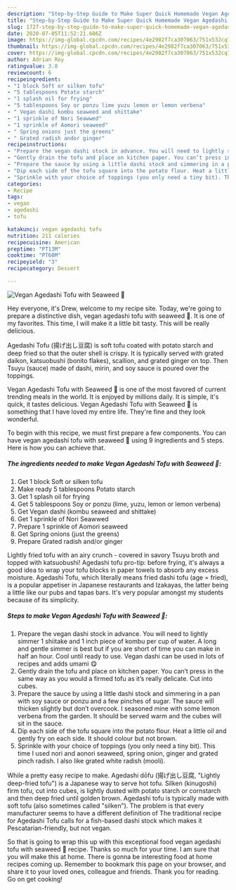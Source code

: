 ```yaml
---
description: "Step-by-Step Guide to Make Super Quick Homemade Vegan Agedashi Tofu with Seaweed 🌱"
title: "Step-by-Step Guide to Make Super Quick Homemade Vegan Agedashi Tofu with Seaweed 🌱"
slug: 1727-step-by-step-guide-to-make-super-quick-homemade-vegan-agedashi-tofu-with-seaweed
date: 2020-07-05T11:52:21.606Z
image: https://img-global.cpcdn.com/recipes/4e2982f7ca307063/751x532cq70/vegan-agedashi-tofu-with-seaweed-🌱-recipe-main-photo.jpg
thumbnail: https://img-global.cpcdn.com/recipes/4e2982f7ca307063/751x532cq70/vegan-agedashi-tofu-with-seaweed-🌱-recipe-main-photo.jpg
cover: https://img-global.cpcdn.com/recipes/4e2982f7ca307063/751x532cq70/vegan-agedashi-tofu-with-seaweed-🌱-recipe-main-photo.jpg
author: Adrian Roy
ratingvalue: 3.8
reviewcount: 6
recipeingredient:
- "1 block Soft or silken tofu"
- "5 tablespoons Potato starch"
- "1 splash oil for frying"
- "5 tablespoons Soy or ponzu lime yuzu lemon or lemon verbena"
- " Vegan dashi kombu seaweed and shittake"
- "1 sprinkle of Nori Seawwed"
- "1 sprinkle of Aomori seaweed"
- " Spring onions just the greens"
- " Grated radish andor ginger"
recipeinstructions:
- "Prepare the vegan dashi stock in advance. You will need to lightly simmer 1 shiitake and 1 inch piece of kombu per cup of water. A long and gentle simmer is best but if you are short of time you can make in half an hour. Cool until ready to use. Vegan dashi can be used in lots of recipes and adds umami 😋"
- "Gently drain the tofu and place on kitchen paper. You can’t press in the same way as you would a firmed tofu as it’s really delicate. Cut into cubes."
- "Prepare the sauce by using a little dashi stock and simmering in a pan with soy sauce or ponzu and a few pinches of sugar. The sauce will thicken slightly but don’t overcook. I seasoned mine with some lemon verbena from the garden. It should be served warm and the cubes will sit in the sauce."
- "Dip each side of the tofu square into the potato flour. Heat a little oil and gently fry on each side. It should colour but not brown."
- "Sprinkle with your choice of toppings (you only need a tiny bit). This time I used nori and aonori seaweed, spring onion, ginger and grated pinch radish. I also like grated white radish (mooli)."
categories:
- Recipe
tags:
- vegan
- agedashi
- tofu

katakunci: vegan agedashi tofu 
nutrition: 211 calories
recipecuisine: American
preptime: "PT13M"
cooktime: "PT60M"
recipeyield: "3"
recipecategory: Dessert

---
```



![Vegan Agedashi Tofu with Seaweed 🌱](https://img-global.cpcdn.com/recipes/4e2982f7ca307063/751x532cq70/vegan-agedashi-tofu-with-seaweed-🌱-recipe-main-photo.jpg)

Hey everyone, it's Drew, welcome to my recipe site. Today, we're going to prepare a distinctive dish, vegan agedashi tofu with seaweed 🌱. It is one of my favorites. This time, I will make it a little bit tasty. This will be really delicious.

Agedashi Tofu (揚げ出し豆腐) is soft tofu coated with potato starch and deep fried so that the outer shell is crispy. It is typically served with grated daikon, katsuobushi (bonito flakes), scallion, and grated ginger on top. Then Tsuyu (sauce) made of dashi, mirin, and soy sauce is poured over the toppings.

Vegan Agedashi Tofu with Seaweed 🌱 is one of the most favored of current trending meals in the world. It is enjoyed by millions daily. It is simple, it's quick, it tastes delicious. Vegan Agedashi Tofu with Seaweed 🌱 is something that I have loved my entire life. They're fine and they look wonderful.


To begin with this recipe, we must first prepare a few components. You can have vegan agedashi tofu with seaweed 🌱 using 9 ingredients and 5 steps. Here is how you can achieve that.

<!--inarticleads1-->

##### The ingredients needed to make Vegan Agedashi Tofu with Seaweed 🌱:

1. Get 1 block Soft or silken tofu
1. Make ready 5 tablespoons Potato starch
1. Get 1 splash oil for frying
1. Get 5 tablespoons Soy or ponzu (lime, yuzu, lemon or lemon verbena)
1. Get  Vegan dashi (kombu seaweed and shittake)
1. Get 1 sprinkle of Nori Seawwed
1. Prepare 1 sprinkle of Aomori seaweed
1. Get  Spring onions (just the greens)
1. Prepare  Grated radish and/or ginger


Lightly fried tofu with an airy crunch - covered in savory Tsuyu broth and topped with katsuobushi! Agedashi tofu pro-tip: before frying, it&#39;s always a good idea to wrap your tofu blocks in paper towels to absorb any excess moisture. Agedashi Tofu, which literally means fried dashi tofu (age = fried), is a popular appetiser in Japanese restaurants and Izakayas, the latter being a little like our pubs and tapas bars. It&#39;s very popular amongst my students because of its simplicity. 

<!--inarticleads2-->

##### Steps to make Vegan Agedashi Tofu with Seaweed 🌱:

1. Prepare the vegan dashi stock in advance. You will need to lightly simmer 1 shiitake and 1 inch piece of kombu per cup of water. A long and gentle simmer is best but if you are short of time you can make in half an hour. Cool until ready to use. Vegan dashi can be used in lots of recipes and adds umami 😋
1. Gently drain the tofu and place on kitchen paper. You can’t press in the same way as you would a firmed tofu as it’s really delicate. Cut into cubes.
1. Prepare the sauce by using a little dashi stock and simmering in a pan with soy sauce or ponzu and a few pinches of sugar. The sauce will thicken slightly but don’t overcook. I seasoned mine with some lemon verbena from the garden. It should be served warm and the cubes will sit in the sauce.
1. Dip each side of the tofu square into the potato flour. Heat a little oil and gently fry on each side. It should colour but not brown.
1. Sprinkle with your choice of toppings (you only need a tiny bit). This time I used nori and aonori seaweed, spring onion, ginger and grated pinch radish. I also like grated white radish (mooli).


While a pretty easy recipe to make. Agedashi dōfu (揚げ出し豆腐, &#34;Lightly deep-fried tofu&#34;) is a Japanese way to serve hot tofu. Silken (kinugoshi) firm tofu, cut into cubes, is lightly dusted with potato starch or cornstarch and then deep fried until golden brown. Agedashi tofu is typically made with soft tofu (also sometimes called &#34;silken&#34;). The problem is that every manufacturer seems to have a different definition of The traditional recipe for Agedashi Tofu calls for a fish-based dashi stock which makes it Pescatarian-friendly, but not vegan. 

So that is going to wrap this up with this exceptional food vegan agedashi tofu with seaweed 🌱 recipe. Thanks so much for your time. I am sure that you will make this at home. There is gonna be interesting food at home recipes coming up. Remember to bookmark this page on your browser, and share it to your loved ones, colleague and friends. Thank you for reading. Go on get cooking!
